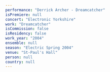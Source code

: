 ```yaml
---
performance: "Derrick Archer - Dreamcatcher"
isPremiere: null
concert: "Electronic Yorkshire"
work: "Dreamcatcher"
isCommission: false
isResidency: false
work_year: "2004"
ensemble: null
season: "Electric Spring 2004"
venue: "St-Paul's Hall"
person: null
country: null
---
```



